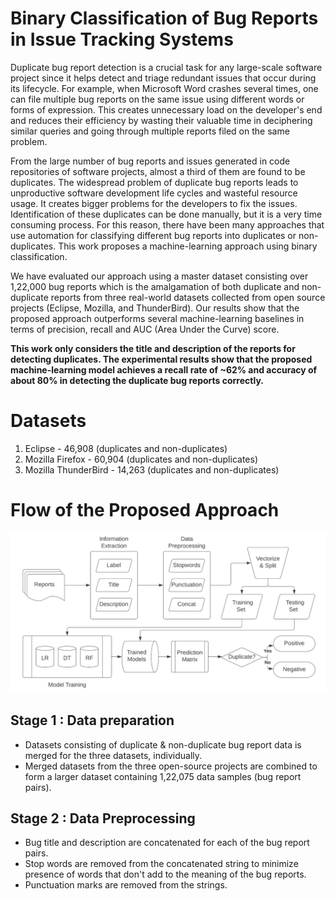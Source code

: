 # Binary Classification of Bug Reports in Issue Tracking Systems

Duplicate bug report detection is a crucial task for any large-scale software project since it helps detect and triage redundant issues that occur during its lifecycle. For example, when Microsoft Word crashes several times, one can file multiple bug reports on the same issue using different words or forms of expression. This creates unnecessary load on the developer's end and reduces their efficiency by wasting their valuable time in deciphering similar queries and going through multiple reports filed on the same problem.<br>

From the large number of bug reports and issues generated in code repositories of software projects, almost a third of them are found to be duplicates. The widespread problem of duplicate bug reports leads to unproductive software development life cycles and wasteful resource usage. It creates bigger problems for the developers to fix the issues. Identification of these duplicates can be done manually, but it is a very time consuming process. For this reason, there have been many approaches that use automation for classifying different bug reports into duplicates or non-duplicates.
This work proposes a machine-learning approach using binary classification.<br>

We have evaluated our approach using a master dataset consisting over 1,22,000 bug reports which is the amalgamation of both duplicate and non-duplicate reports from three real-world datasets collected from open source projects (Eclipse, Mozilla, and ThunderBird). Our results show that the proposed approach outperforms several machine-learning baselines in terms of precision, recall and AUC (Area Under the Curve) score.<br>

**This work only considers the title and description of the reports for detecting duplicates. The experimental results show that the proposed machine-learning model achieves a recall rate of ~62% and accuracy of about 80% in detecting the duplicate bug reports correctly.**

# Datasets
1. Eclipse - 46,908 (duplicates and non-duplicates)
2. Mozilla Firefox - 60,904 (duplicates and non-duplicates)
3. Mozilla ThunderBird - 14,263 (duplicates and non-duplicates)

# Flow of the Proposed Approach
![](/Process_new.jpeg)

## Stage 1 : Data preparation
  - Datasets consisting of duplicate & non-duplicate bug report data is merged for the three datasets, individually.
  - Merged datasets from the three open-source projects are combined to form a larger dataset containing 1,22,075 data samples (bug report pairs).
## Stage 2 : Data Preprocessing
  - Bug title and description are concatenated for each of the bug report pairs.
  - Stop words are removed from the concatenated string to minimize presence of words that don't add to the meaning of the bug reports.
  - Punctuation marks are removed from the strings. 
      
<!-- ## Research Articles

- The research paper for this research is available [here](https://www.researchgate.net/publication/341605950_Fast_Detection_of_Duplicate_Bug_Reports_using_LDA-based_Topic_Modeling_and_Classification).
-->
